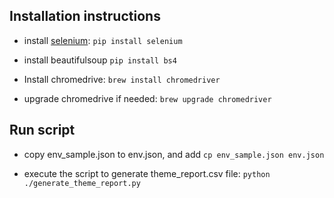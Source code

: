 ## Installation instructions
- install [selenium](https://selenium-python.readthedocs.io/getting-started.html):
    `pip install selenium`

- install beautifulsoup
    `pip install bs4`
    
- Install chromedrive:
    `brew install chromedriver`

- upgrade chromedrive if needed:
    `brew upgrade chromedriver`

## Run script

- copy env_sample.json to env.json, and add 
    `cp env_sample.json env.json`

- execute the script to generate theme_report.csv file:
    `python ./generate_theme_report.py`




